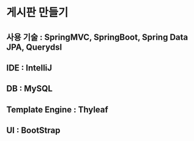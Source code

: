 # 게시판 만들기
## 사용 기술 : SpringMVC, SpringBoot, Spring Data JPA, Querydsl
## IDE : IntelliJ
## DB : MySQL
## Template Engine : Thyleaf
## UI : BootStrap
